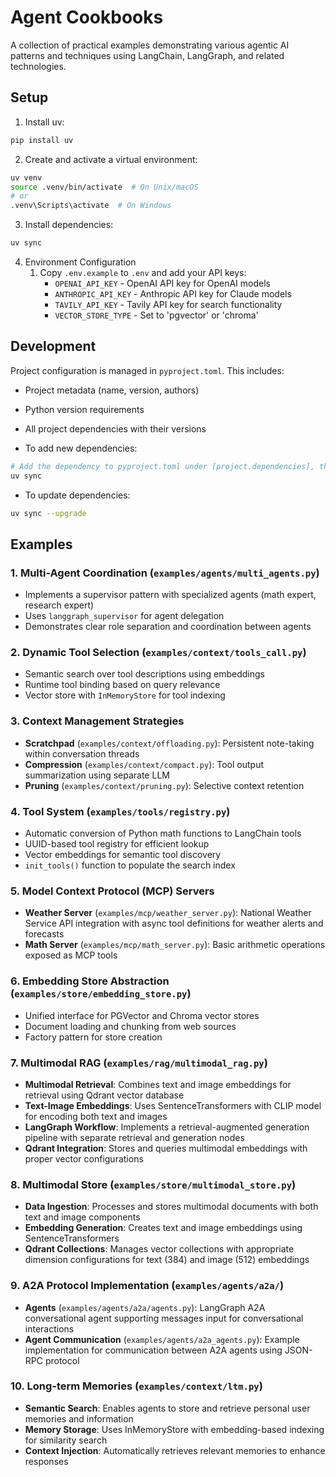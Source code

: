 # Agent Cookbooks

A collection of practical examples demonstrating various agentic AI patterns and techniques using LangChain, LangGraph, and related technologies.

## Setup

1. Install uv:
```bash
pip install uv
```

2. Create and activate a virtual environment:
```bash
uv venv
source .venv/bin/activate  # On Unix/macOS
# or
.venv\Scripts\activate  # On Windows
```

3. Install dependencies:
```bash
uv sync
```

4. Environment Configuration
   1. Copy `.env.example` to `.env` and add your API keys:
      - `OPENAI_API_KEY` - OpenAI API key for OpenAI models
      - `ANTHROPIC_API_KEY` - Anthropic API key for Claude models
      - `TAVILY_API_KEY` - Tavily API key for search functionality
      - `VECTOR_STORE_TYPE` - Set to 'pgvector' or 'chroma'

## Development

Project configuration is managed in `pyproject.toml`. This includes:
- Project metadata (name, version, authors)
- Python version requirements
- All project dependencies with their versions

- To add new dependencies:
```bash
# Add the dependency to pyproject.toml under [project.dependencies], then run:
uv sync
```

- To update dependencies:
```bash
uv sync --upgrade
```

## Examples

### 1. Multi-Agent Coordination (`examples/agents/multi_agents.py`)
- Implements a supervisor pattern with specialized agents (math expert, research expert)
- Uses `langgraph_supervisor` for agent delegation
- Demonstrates clear role separation and coordination between agents

### 2. Dynamic Tool Selection (`examples/context/tools_call.py`)
- Semantic search over tool descriptions using embeddings
- Runtime tool binding based on query relevance
- Vector store with `InMemoryStore` for tool indexing

### 3. Context Management Strategies
- **Scratchpad** (`examples/context/offloading.py`): Persistent note-taking within conversation threads
- **Compression** (`examples/context/compact.py`): Tool output summarization using separate LLM
- **Pruning** (`examples/context/pruning.py`): Selective context retention

### 4. Tool System (`examples/tools/registry.py`)
- Automatic conversion of Python math functions to LangChain tools
- UUID-based tool registry for efficient lookup
- Vector embeddings for semantic tool discovery
- `init_tools()` function to populate the search index

### 5. Model Context Protocol (MCP) Servers
- **Weather Server** (`examples/mcp/weather_server.py`): National Weather Service API integration with async tool definitions for weather alerts and forecasts
- **Math Server** (`examples/mcp/math_server.py`): Basic arithmetic operations exposed as MCP tools

### 6. Embedding Store Abstraction (`examples/store/embedding_store.py`)
- Unified interface for PGVector and Chroma vector stores
- Document loading and chunking from web sources
- Factory pattern for store creation

### 7. Multimodal RAG (`examples/rag/multimodal_rag.py`)
- **Multimodal Retrieval**: Combines text and image embeddings for retrieval using Qdrant vector database
- **Text-Image Embeddings**: Uses SentenceTransformers with CLIP model for encoding both text and images
- **LangGraph Workflow**: Implements a retrieval-augmented generation pipeline with separate retrieval and generation nodes
- **Qdrant Integration**: Stores and queries multimodal embeddings with proper vector configurations

### 8. Multimodal Store (`examples/store/multimodal_store.py`)
- **Data Ingestion**: Processes and stores multimodal documents with both text and image components
- **Embedding Generation**: Creates text and image embeddings using SentenceTransformers
- **Qdrant Collections**: Manages vector collections with appropriate dimension configurations for text (384) and image (512) embeddings

### 9. A2A Protocol Implementation (`examples/agents/a2a/`)
- **Agents** (`examples/agents/a2a/agents.py`): LangGraph A2A conversational agent supporting messages input for conversational interactions
- **Agent Communication** (`examples/agents/a2a_agents.py`): Example implementation for communication between A2A agents using JSON-RPC protocol

### 10. Long-term Memories (`examples/context/ltm.py`)
- **Semantic Search**: Enables agents to store and retrieve personal user memories and information
- **Memory Storage**: Uses InMemoryStore with embedding-based indexing for similarity search
- **Context Injection**: Automatically retrieves relevant memories to enhance responses
